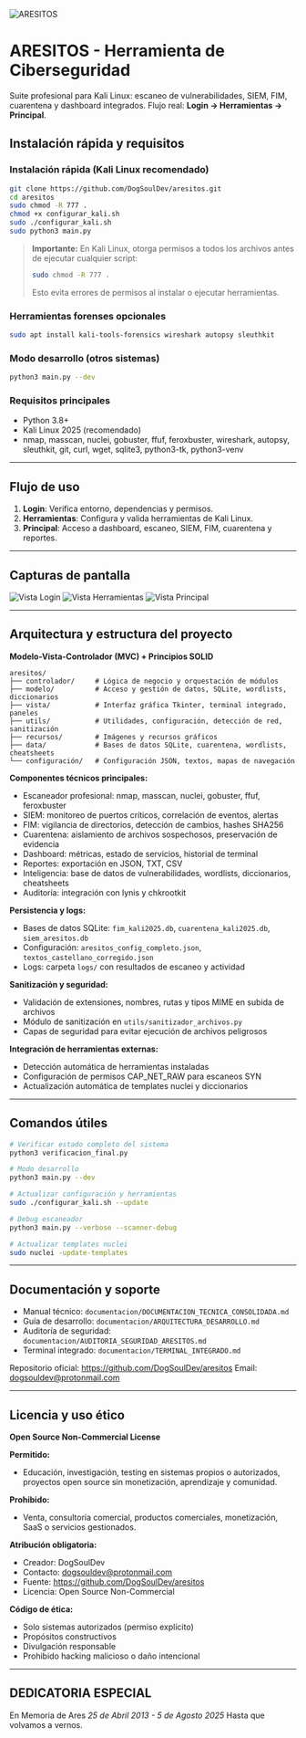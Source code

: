 
![ARESITOS](aresitos/recursos/aresitos.png)

# ARESITOS - Herramienta de Ciberseguridad

Suite profesional para Kali Linux: escaneo de vulnerabilidades, SIEM, FIM, cuarentena y dashboard integrados. Flujo real: **Login → Herramientas → Principal**.


## Instalación rápida y requisitos

### Instalación rápida (Kali Linux recomendado)
```bash
git clone https://github.com/DogSoulDev/aresitos.git
cd aresitos
sudo chmod -R 777 .
chmod +x configurar_kali.sh
sudo ./configurar_kali.sh
sudo python3 main.py
```
> **Importante:** En Kali Linux, otorga permisos a todos los archivos antes de ejecutar cualquier script:
> ```bash
> sudo chmod -R 777 .
> ```
> Esto evita errores de permisos al instalar o ejecutar herramientas.

### Herramientas forenses opcionales
```bash
sudo apt install kali-tools-forensics wireshark autopsy sleuthkit
```

### Modo desarrollo (otros sistemas)
```bash
python3 main.py --dev
```

### Requisitos principales
- Python 3.8+
- Kali Linux 2025 (recomendado)
- nmap, masscan, nuclei, gobuster, ffuf, feroxbuster, wireshark, autopsy, sleuthkit, git, curl, wget, sqlite3, python3-tk, python3-venv

---

## Flujo de uso
1. **Login**: Verifica entorno, dependencias y permisos.
2. **Herramientas**: Configura y valida herramientas de Kali Linux.
3. **Principal**: Acceso a dashboard, escaneo, SIEM, FIM, cuarentena y reportes.

---

## Capturas de pantalla

![Vista Login](aresitos/recursos/vista_login.png)
![Vista Herramientas](aresitos/recursos/vista_herramientas.png)
![Vista Principal](aresitos/recursos/vista_principal.png)

---


## Arquitectura y estructura del proyecto

**Modelo-Vista-Controlador (MVC) + Principios SOLID**

```
aresitos/
├── controlador/     # Lógica de negocio y orquestación de módulos
├── modelo/          # Acceso y gestión de datos, SQLite, wordlists, diccionarios
├── vista/           # Interfaz gráfica Tkinter, terminal integrado, paneles
├── utils/           # Utilidades, configuración, detección de red, sanitización
├── recursos/        # Imágenes y recursos gráficos
├── data/            # Bases de datos SQLite, cuarentena, wordlists, cheatsheets
└── configuración/   # Configuración JSON, textos, mapas de navegación
```

**Componentes técnicos principales:**
- Escaneador profesional: nmap, masscan, nuclei, gobuster, ffuf, feroxbuster
- SIEM: monitoreo de puertos críticos, correlación de eventos, alertas
- FIM: vigilancia de directorios, detección de cambios, hashes SHA256
- Cuarentena: aislamiento de archivos sospechosos, preservación de evidencia
- Dashboard: métricas, estado de servicios, historial de terminal
- Reportes: exportación en JSON, TXT, CSV
- Inteligencia: base de datos de vulnerabilidades, wordlists, diccionarios, cheatsheets
- Auditoría: integración con lynis y chkrootkit

**Persistencia y logs:**
- Bases de datos SQLite: `fim_kali2025.db`, `cuarentena_kali2025.db`, `siem_aresitos.db`
- Configuración: `aresitos_config_completo.json`, `textos_castellano_corregido.json`
- Logs: carpeta `logs/` con resultados de escaneo y actividad

**Sanitización y seguridad:**
- Validación de extensiones, nombres, rutas y tipos MIME en subida de archivos
- Módulo de sanitización en `utils/sanitizador_archivos.py`
- Capas de seguridad para evitar ejecución de archivos peligrosos

**Integración de herramientas externas:**
- Detección automática de herramientas instaladas
- Configuración de permisos CAP_NET_RAW para escaneos SYN
- Actualización automática de templates nuclei y diccionarios

---

## Comandos útiles
```bash
# Verificar estado completo del sistema
python3 verificacion_final.py

# Modo desarrollo
python3 main.py --dev

# Actualizar configuración y herramientas
sudo ./configurar_kali.sh --update

# Debug escaneador
python3 main.py --verbose --scanner-debug

# Actualizar templates nuclei
sudo nuclei -update-templates
```

---

## Documentación y soporte

- Manual técnico: `documentacion/DOCUMENTACION_TECNICA_CONSOLIDADA.md`
- Guía de desarrollo: `documentacion/ARQUITECTURA_DESARROLLO.md`
- Auditoría de seguridad: `documentacion/AUDITORIA_SEGURIDAD_ARESITOS.md`
- Terminal integrado: `documentacion/TERMINAL_INTEGRADO.md`

Repositorio oficial: https://github.com/DogSoulDev/aresitos
Email: dogsouldev@protonmail.com

---

## Licencia y uso ético

**Open Source Non-Commercial License**

**Permitido:**
- Educación, investigación, testing en sistemas propios o autorizados, proyectos open source sin monetización, aprendizaje y comunidad.

**Prohibido:**
- Venta, consultoría comercial, productos comerciales, monetización, SaaS o servicios gestionados.

**Atribución obligatoria:**
- Creador: DogSoulDev
- Contacto: dogsouldev@protonmail.com
- Fuente: https://github.com/DogSoulDev/aresitos
- Licencia: Open Source Non-Commercial

**Código de ética:**
- Solo sistemas autorizados (permiso explícito)
- Propósitos constructivos
- Divulgación responsable
- Prohibido hacking malicioso o daño intencional

---

## DEDICATORIA ESPECIAL

En Memoria de Ares
*25 de Abril 2013 - 5 de Agosto 2025*
Hasta que volvamos a vernos.

